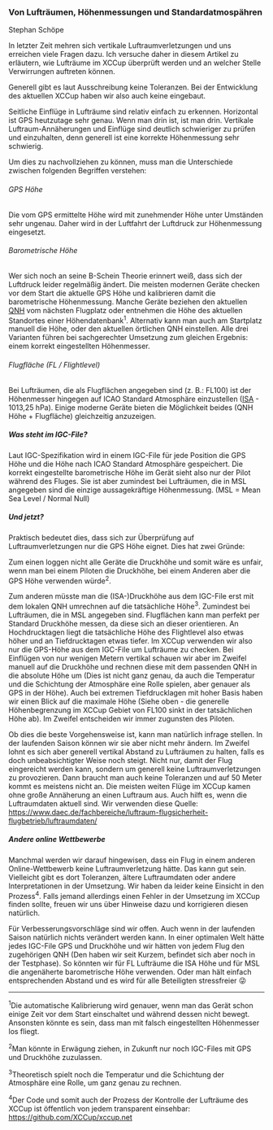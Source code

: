 ### Von Lufträumen, Höhenmessungen und Standardatmospähren

<figcaption class="blockquote-footer mt-2">Stephan Schöpe</figcaption>

In letzter Zeit mehren sich vertikale Luftraumverletzungen und uns erreichen viele Fragen dazu. Ich versuche daher in diesem Artikel zu erläutern, wie Lufträume im XCCup überprüft werden und an welcher Stelle Verwirrungen auftreten können.

Generell gibt es laut Ausschreibung keine Toleranzen. Bei der Entwicklung des aktuellen XCCup haben wir also auch keine eingebaut.

Seitliche Einflüge in Lufträume sind relativ einfach zu erkennen. Horizontal ist GPS heutzutage sehr genau. Wenn man drin ist, ist man drin.
Vertikale Luftraum-Annäherungen und Einflüge sind deutlich schwieriger zu prüfen und einzuhalten, denn generell ist eine korrekte Höhenmessung sehr schwierig.

Um dies zu nachvollziehen zu können, muss man die Unterschiede zwischen folgenden Begriffen verstehen:

###### GPS Höhe
Die vom GPS ermittelte Höhe wird mit zunehmender Höhe unter Umständen sehr ungenau. Daher wird in der Luftfahrt der Luftdruck zur Höhenmessung eingesetzt.

###### Barometrische Höhe
Wer sich noch an seine B-Schein Theorie erinnert weiß, dass sich der Luftdruck leider regelmäßig ändert. Die meisten modernen Geräte checken vor dem Start die aktuelle GPS Höhe und kalibrieren damit die barometrische Höhenmessung. Manche Geräte beziehen den aktuellen [QNH](https://www.dwd.de/DE/service/lexikon/Functions/glossar.html?lv3=102126&lv2=102116) vom nächsten Flugplatz oder entnehmen die Höhe des aktuellen Standortes einer Höhendatenbank<sup>1</sup>. Alternativ kann man auch am Startplatz manuell die Höhe, oder den aktuellen örtlichen QNH einstellen. Alle drei Varianten führen bei sachgerechter Umsetzung zum gleichen Ergebnis: einem korrekt eingestellten Höhenmesser.

###### Flugfläche (FL / Flightlevel)
Bei Lufträumen, die als Flugflächen angegeben sind (z. B.: FL100) ist der Höhenmesser hingegen auf ICAO Standard Atmosphäre einzustellen ([ISA](https://www.dwd.de/DE/service/lexikon/begriffe/S/Standardatmosphaere_pdf.pdf?__blob=publicationFile&v=3) - 1013,25 hPa). Einige moderne Geräte bieten die Möglichkeit beides (QNH Höhe + Flugfläche) gleichzeitig anzuzeigen.

##### Was steht im IGC-File?
Laut IGC-Spezifikation wird in einem IGC-File für jede Position die GPS Höhe und die Höhe nach ICAO Standard Atmosphäre gespeichert. Die korrekt eingestellte barometrische Höhe im Gerät sieht also nur der Pilot während des Fluges. Sie ist aber zumindest bei Lufträumen, die in MSL angegeben sind die einzige aussagekräftige Höhenmessung. (MSL = Mean Sea Level / Normal Null)

##### Und jetzt?
Praktisch bedeutet dies, dass sich zur Überprüfung auf Luftraumverletzungen nur die GPS Höhe eignet. Dies hat zwei Gründe:

Zum einen loggen nicht alle Geräte die Druckhöhe und somit wäre es unfair, wenn man bei einem Piloten die Druckhöhe, bei einem Anderen aber die GPS Höhe verwenden würde<sup>2</sup>.

Zum anderen müsste man die (ISA-)Druckhöhe aus dem IGC-File erst mit dem lokalen QNH umrechnen auf die tatsächliche Höhe<sup>3</sup>. Zumindest bei Lufträumen, die in MSL angegeben sind.
Flugflächen kann man perfekt per Standard Druckhöhe messen, da diese sich an dieser orientieren. An Hochdrucktagen liegt die tatsächliche Höhe des Flightlevel also etwas höher und an Tiefdrucktagen etwas tiefer.
Im XCCup verwenden wir also nur die GPS-Höhe aus dem IGC-File um Lufträume zu checken. Bei Einflügen von nur wenigen Metern vertikal schauen wir aber im Zweifel manuell auf die Druckhöhe und rechnen diese mit dem passenden QNH in die absolute Höhe um (Dies ist nicht ganz genau, da auch die Temperatur und die Schichtung der Atmosphäre eine Rolle spielen, aber genauer als GPS in der Höhe).
Auch bei extremen Tiefdrucklagen mit hoher Basis haben wir einen Blick auf die maximale Höhe (Siehe oben - die generelle Höhenbegrenzung im XCCup Gebiet von FL100 sinkt in der tatsächlichen Höhe ab). Im Zweifel entscheiden wir immer zugunsten des Piloten.

Ob dies die beste Vorgehensweise ist, kann man natürlich infrage stellen. In der laufenden Saison können wir sie aber nicht mehr ändern. Im Zweifel lohnt es sich aber generell vertikal Abstand zu Lufträumen zu halten, falls es doch unbeabsichtigter Weise noch steigt. Nicht nur, damit der Flug eingereicht werden kann, sondern um generell keine Luftraumverletzungen zu provozieren. Dann braucht man auch keine Toleranzen und auf 50 Meter kommt es meistens nicht an. Die meisten weiten Flüge im XCCup kamen ohne große Annäherung an einen Luftraum aus.
Auch hilft es, wenn die Luftraumdaten aktuell sind. Wir verwenden diese Quelle: https://www.daec.de/fachbereiche/luftraum-flugsicherheit-flugbetrieb/luftraumdaten/


##### Andere online Wettbewerbe
Manchmal werden wir darauf hingewisen, dass ein Flug in einem anderen Online-Wettbewerb keine Luftraumverletzung hätte. Das kann gut sein. Vielleicht gibt es dort Toleranzen, ältere Luftraumdaten oder andere Interpretationen in der Umsetzung. Wir haben da leider keine Einsicht in den Prozess<sup>4</sup>. Falls jemand allerdings einen Fehler in der Umsetzung im XCCup finden sollte, freuen wir uns über Hinweise dazu und korrigieren diesen natürlich.

Für Verbesserungsvorschläge sind wir offen. Auch wenn in der laufenden Saison natürlich nichts verändert werden kann. In einer optimalen Welt hätte jedes IGC-File GPS und Druckhöhe und wir hätten von jedem Flug den zugehörigen QNH (Den haben wir seit Kurzem, befindet sich aber noch in der Testphase). So könnten wir für FL Lufträume die ISA Höhe und für MSL die angenäherte barometrische Höhe verwenden.
Oder man hält einfach entsprechenden Abstand und es wird für alle Beteiligten stressfreier 😜

***

<sup>1</sup>Die automatische Kalibrierung wird genauer, wenn man das Gerät schon einige Zeit vor dem Start einschaltet und während dessen nicht bewegt. Ansonsten könnte es sein, dass man mit falsch eingestellten Höhenmesser los fliegt.

<sup>2</sup>Man könnte in Erwägung ziehen, in Zukunft nur noch IGC-Files mit GPS und Druckhöhe zuzulassen.

<sup>3</sup>Theoretisch spielt noch die Temperatur und die Schichtung der Atmosphäre eine Rolle, um ganz genau zu rechnen.

<sup>4</sup>Der Code und somit auch der Prozess der Kontrolle der Lufträume des XCCup ist öffentlich von jedem transparent einsehbar: https://github.com/XCCup/xccup.net